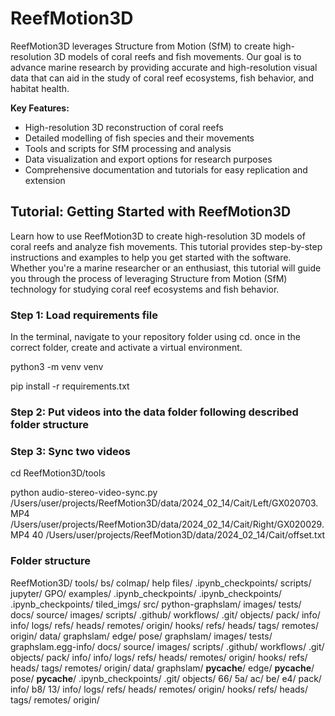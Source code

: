 # ReefMotion3D
ReefMotion3D leverages Structure from Motion (SfM) to create high-resolution 3D models of coral reefs and fish movements. Our goal is to advance marine research by providing accurate and high-resolution visual data that can aid in the study of coral reef ecosystems, fish behavior, and habitat health.

**Key Features:**

- High-resolution 3D reconstruction of coral reefs
- Detailed modelling of fish species and their movements
- Tools and scripts for SfM processing and analysis
- Data visualization and export options for research purposes
- Comprehensive documentation and tutorials for easy replication and extension

## Tutorial: Getting Started with ReefMotion3D
Learn how to use ReefMotion3D to create high-resolution 3D models of coral reefs and analyze fish movements. This tutorial provides step-by-step instructions and examples to help you get started with the software. Whether you're a marine researcher or an enthusiast, this tutorial will guide you through the process of leveraging Structure from Motion (SfM) technology for studying coral reef ecosystems and fish behavior.

### Step 1: Load requirements file
In the terminal, navigate to your repository folder using cd.
once in the correct folder, create and activate a virtual environment.

python3 -m venv venv

pip install -r requirements.txt

### Step 2: Put videos into the data folder following described folder structure

### Step 3: Sync two videos
cd ReefMotion3D/tools

python audio-stereo-video-sync.py /Users/user/projects/ReefMotion3D/data/2024_02_14/Cait/Left/GX020703.MP4 /Users/user/projects/ReefMotion3D/data/2024_02_14/Cait/Right/GX020029.MP4 40 /Users/user/projects/ReefMotion3D/data/2024_02_14/Cait/offset.txt

### Folder structure

ReefMotion3D/
    tools/
    bs/
        colmap/
        help files/
            .ipynb_checkpoints/
        scripts/
        jupyter/
            GPO/
                examples/
                    .ipynb_checkpoints/
                .ipynb_checkpoints/
            .ipynb_checkpoints/
            tiled_imgs/
            src/
                python-graphslam/
                    images/
                    tests/
                    docs/
                        source/
                            images/
                    scripts/
                    .github/
                        workflows/
                    .git/
                        objects/
                            pack/
                            info/
                        info/
                        logs/
                            refs/
                                heads/
                                remotes/
                                    origin/
                        hooks/
                        refs/
                            heads/
                            tags/
                            remotes/
                                origin/
                    data/
                    graphslam/
                        edge/
                        pose/
                graphslam/
                    images/
                    tests/
                    graphslam.egg-info/
                    docs/
                        source/
                            images/
                    scripts/
                    .github/
                        workflows/
                    .git/
                        objects/
                            pack/
                            info/
                        info/
                        logs/
                            refs/
                                heads/
                                remotes/
                                    origin/
                        hooks/
                        refs/
                            heads/
                            tags/
                            remotes/
                                origin/
                    data/
                    graphslam/
                        __pycache__/
                        edge/
                            __pycache__/
                        pose/
                            __pycache__/
                        .ipynb_checkpoints/
    .git/
        objects/
            66/
            5a/
            ac/
            be/
            e4/
            pack/
            info/
            b8/
            13/
        info/
        logs/
            refs/
                heads/
                remotes/
                    origin/
        hooks/
        refs/
            heads/
            tags/
            remotes/
                origin/